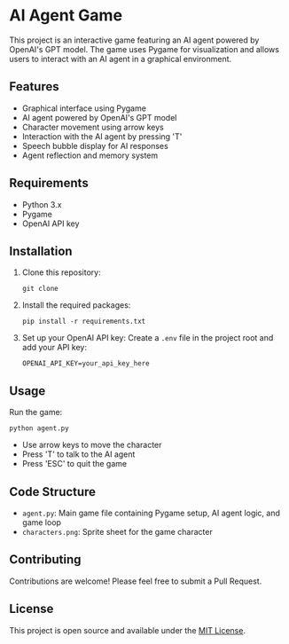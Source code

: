 # AI Agent Game

This project is an interactive game featuring an AI agent powered by OpenAI's GPT model. The game uses Pygame for visualization and allows users to interact with an AI agent in a graphical environment.

## Features

- Graphical interface using Pygame
- AI agent powered by OpenAI's GPT model
- Character movement using arrow keys
- Interaction with the AI agent by pressing 'T'
- Speech bubble display for AI responses
- Agent reflection and memory system

## Requirements

- Python 3.x
- Pygame
- OpenAI API key

## Installation

1. Clone this repository:

   ```
   git clone
   ```

2. Install the required packages:

   ```
   pip install -r requirements.txt
   ```

3. Set up your OpenAI API key:
   Create a `.env` file in the project root and add your API key:
   ```
   OPENAI_API_KEY=your_api_key_here
   ```

## Usage

Run the game:

```
python agent.py
```

- Use arrow keys to move the character
- Press 'T' to talk to the AI agent
- Press 'ESC' to quit the game

## Code Structure

- `agent.py`: Main game file containing Pygame setup, AI agent logic, and game loop
- `characters.png`: Sprite sheet for the game character

## Contributing

Contributions are welcome! Please feel free to submit a Pull Request.

## License

This project is open source and available under the [MIT License](LICENSE).
